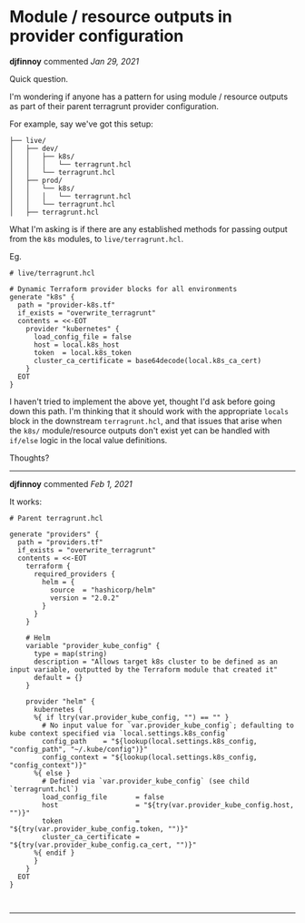 # Module / resource outputs in provider configuration

**djfinnoy** commented *Jan 29, 2021*

Quick question.

I'm wondering if anyone has a pattern for using module / resource outputs as part of their parent terragrunt provider configuration.

For example, say we've got this setup:
```
├── live/
│   ├── dev/
│   │   ├── k8s/
│   │   │   └── terragrunt.hcl
│   │   └── terragrunt.hcl
│   ├── prod/
│   │   └── k8s/
│   │   │   └── terragrunt.hcl
│   │   └── terragrunt.hcl
│   ├── terragrunt.hcl
```
What I'm asking is if there are any established methods for passing output from the `k8s` modules, to `live/terragrunt.hcl`.

Eg.
```
# live/terragrunt.hcl

# Dynamic Terraform provider blocks for all environments
generate "k8s" {
  path = "provider-k8s.tf"
  if_exists = "overwrite_terragrunt"
  contents = <<-EOT
    provider "kubernetes" {
      load_config_file = false
      host = local.k8s_host
      token  = local.k8s_token
      cluster_ca_certificate = base64decode(local.k8s_ca_cert)
    }
  EOT
}
```

I haven't tried to implement the above yet, thought I'd ask before going down this path.
I'm thinking that it should work with the appropriate `locals` block in the downstream `terragrunt.hcl`, and that
issues that arise when the `k8s/` module/resource outputs don't exist yet can be handled with `if/else` logic in the local value definitions.

Thoughts?
<br />
***


**djfinnoy** commented *Feb 1, 2021*

It works:

```
# Parent terragrunt.hcl

generate "providers" {
  path = "providers.tf"
  if_exists = "overwrite_terragrunt"
  contents = <<-EOT
    terraform {
      required_providers {
        helm = {
          source  = "hashicorp/helm"
          version = "2.0.2"
        }
      }
    }

    # Helm
    variable "provider_kube_config" {
      type = map(string) 
      description = "Allows target k8s cluster to be defined as an input variable, outputted by the Terraform module that created it"
      default = {}
    }

    provider "helm" {
      kubernetes {
      %{ if ltry(var.provider_kube_config, "") == "" }
        # No input value for `var.provider_kube_config`; defaulting to kube context specified via `local.settings.k8s_config`
        config_path    = "${lookup(local.settings.k8s_config, "config_path", "~/.kube/config")}"
        config_context = "${lookup(local.settings.k8s_config, "config_context")}"
      %{ else }
        # Defined via `var.provider_kube_config` (see child `terragrunt.hcl`)
        load_config_file       = false
        host                   = "${try(var.provider_kube_config.host, "")}"
        token                  = "${try(var.provider_kube_config.token, "")}"
        cluster_ca_certificate = "${try(var.provider_kube_config.ca_cert, "")}"
      %{ endif }
      }
    }
  EOT
}



```

***

